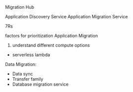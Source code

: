 Migration Hub

Application Discovery Service
Application Migration Service

7Rs

factors for prioritization
Application Migration

1. understand different compute options

- serverless lambda

Data Migration:

- Data sync
- Transfer family
- Database migration service
